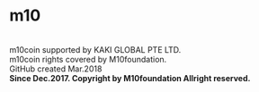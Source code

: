 # m10
<br>m10coin supported by KAKI GLOBAL PTE LTD.</br>
m10coin rights covered by M10foundation.</br>
GitHub created Mar.2018</br>
<strong>Since Dec.2017. Copyright by M10foundation Allright reserved.</strong>

